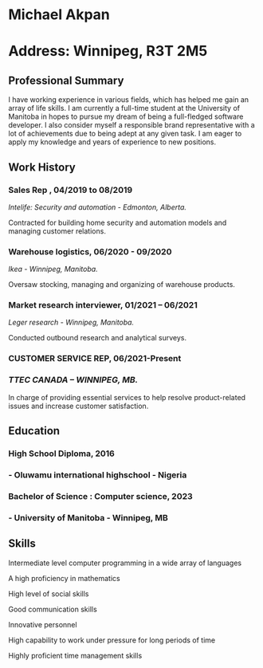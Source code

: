 # Michael Akpan 
# Address: Winnipeg, R3T 2M5 


## **Professional Summary**

I have working experience in various fields, which has helped me gain an array of life skills. I am currently a full-time student at the University of Manitoba in hopes to pursue my dream of being a full-fledged software developer. I also consider myself a responsible brand representative with a lot of achievements due to being adept at any given task. I am eager to apply my knowledge and years of experience to new positions.

## **Work History**

### **Sales Rep** , 04/2019 to 08/2019

_Intelife: Security and automation - Edmonton, Alberta._

Contracted for building home security and automation models and managing customer relations.

### **Warehouse logistics, 06/2020 - 09/2020**

_Ikea - Winnipeg, Manitoba._

Oversaw stocking, managing and organizing of warehouse products.

### **Market research interviewer, 01/2021 – 06/2021**

_Leger research - Winnipeg, Manitoba._

Conducted outbound research and analytical surveys.

### **CUSTOMER SERVICE REP, 06/2021-Present**

### _TTEC CANADA – WINNIPEG, MB._

In charge of providing essential services to help resolve product-related issues and increase customer satisfaction.

## **Education**

### **High School Diploma, 2016**

### - **Oluwamu international highschool** - Nigeria

### **Bachelor of Science** : Computer science, 2023

### - **University of Manitoba** - Winnipeg, MB

## **Skills**

Intermediate level computer programming in a wide array of languages

A high proficiency in mathematics

High level of social skills

Good communication skills

Innovative personnel

High capability to work under pressure for long periods of time

Highly proficient time management skills

